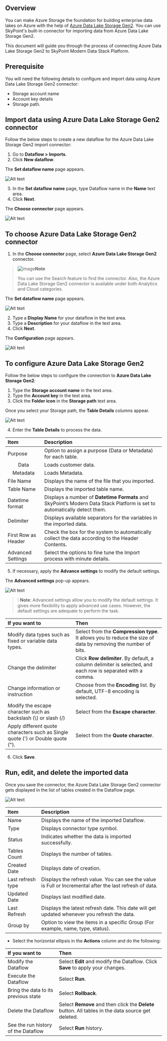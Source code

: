 ## OverviewYou can make Azure Storage the foundation for building enterprise data lakes on Azure with the help of [Azure Data Lake Storage Gen2](https://azure.microsoft.com/en-in/pricing/details/storage/data-lake/). You can use SkyPoint's built-in connector for importing data from Azure Data Lake Storage Gen2.This document will guide you through the process of connecting Azure Data Lake Storage Gen2 to SkyPoint Modern Data Stack Platform.## PrerequisiteYou will need the following details to configure and import data using Azure Data Lake Storage Gen2 connector:- Storage account name- Account key details- Storage path.## Import data using Azure Data Lake Storage Gen2 connectorFollow the below steps to create a new dataflow for the Azure Data Lake Storage Gen2 import connector:1. Go to **Dataflow > Imports**.2. Click **New dataflow**.The **Set dataflow name** page appears.![Alt text](/doc_snippets/ADLSGen2_Setdataflowname.png)3. In the **Set dataflow name** page, type Dataflow name in the **Name** text area.4. Click **Next**.The **Choose connector** page appears.![Alt text](/doc_snippets/ADLSGen2_Chooseconnector.png)## To choose Azure Data Lake Storage Gen2 connector1. In the **Choose connector** page, select **Azure Data Lake Storage Gen2** connector.> ![image](/doc_snippets/Note_icon.png)**Note**>> You can use the Search feature to find the connector. Also, the Azure Data Lake Storage Gen2 connector is available under both Analytics and Cloud categories.The **Set dataflow name** page appears.![Alt text](/doc_snippets/ADLSGen2_Setdataflowdisplayname.png)2. Type a **Display Name** for your dataflow in the text area.3. Type a **Description** for your dataflow in the text area.4. Click **Next**.The **Configuration** page appears.![Alt text](/doc_snippets/ADLSGen2_ADLSConfiguration.png)## To configure Azure Data Lake Storage Gen2Follow the below steps to configure the connection to **Azure Data Lake Storage Gen2**:1. Type the **Storage account name** in the text area.2. Type the **Account key** in the text area.3. Click the **Folder icon** in the **Storage path** text area.Once you select your Storage path, the **Table Details** columns appear.![Alt text](/doc_snippets/ADLSGen2_Configurationtabledetails.png)4. Enter the **Table Details** to process the data.|Item|Description||:-|:-||Purpose|Option to assign a purpose (Data or Metadata) for each table.||<center>Data</center>|Loads customer data.||<center>Metadata</center>|Loads Metadata.||File Name|Displays the name of the file that you imported.||Table Name|Displays the imported table name.||Datetime format|Displays a number of **Datetime Formats** and SkyPoint’s Modern Data Stack Platform is set to automatically detect them.||Delimiter|Displays available separators for the variables in the imported data.||First Row as Header|Check the box for the system to automatically collect the data according to the Header Contents.||Advanced Settings|Select the options to fine tune the Import process with minute details.|5. If necessary, apply the **Advance settings** to modify the default settings.The **Advanced settings** pop-up appears.![Alt text](/doc_snippets/ADLSGen2_Advancesettings.png)> :grey_exclamation: **Note**: Advanced settings allow you to modify the default settings. It gives more flexibility to apply advanced use cases. However, the default settings are adequate to perform the task.|If you want to|Then|| :- | :- ||Modify data types such as fixed or variable data types.|Select from the **Compression type**. It allows you to reduce the size of data by removing the number of bits.||Change the delimiter|Click **Row delimiter**. By default, a column delimiter is selected, and each row is separated with a comma.||Change information or instruction|Choose from the **Encoding** list. By default, UTF-8 encoding is selected.||Modify the escape character such as backslash (\\) or slash (/)|Select from the **Escape character**.||Apply different quote characters such as Single quote (') or Double quote (").|Select from the **Quote character**.|6. Click **Save**.## Run, edit, and delete the imported dataOnce you save the connector, the Azure Data Lake Storage Gen2 connector gets displayed in the list of tables created in the Dataflow page.![Alt text](/doc_snippets/ADLSGen2_Output.png)|Item|Description||:-|:-||Name|Displays the name of the imported Dataflow.||Type|Displays connector type symbol.||Status|Indicates whether the data is imported successfully.||Tables Count|Displays the number of tables.||Created Date|Displays date of creation.||Last refresh type|Displays the refresh value. You can see the value is Full or Incremental after the last refresh of data.||Updated Date|Displays last modified date.||Last Refresh|Displays the latest refresh date. This date will get updated whenever you refresh the data.||Group by|Option to view the items in a specific Group (For example, name, type, status).|- Select the horizontal ellipsis in the **Actions** column and do the following:|If you want to|Then||:-|:-||Modify the Dataflow|Select **Edit** and modify the Dataflow. Click **Save** to apply your changes.||Execute the Dataflow|Select **Run**.||Bring the data to its previous state|Select **Rollback**.||Delete the Dataflow|Select **Remove** and then click the **Delete** button. All tables in the data source get deleted.||See the run history of the Dataflow|Select **Run** history.|